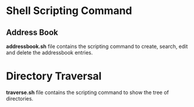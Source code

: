 # Shell Scripting Command
## Address Book
**addressbook.sh** file contains the scripting command to create, search, edit and delete the addressbook entries.
# Directory Traversal
**traverse.sh** file contains the scripting command to show the tree of directories.

